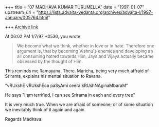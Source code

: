 +++
title = "07 MADHAVA KUMAR TURUMELLA"
date = "1997-01-07"
upstream_url = "https://lists.advaita-vedanta.org/archives/advaita-l/1997-January/005764.html"

+++
[Archive link](https://lists.advaita-vedanta.org/archives/advaita-l/1997-January/005764.html)

At 06:02 PM 1/7/97 +0530, you wrote:

>We become what we think, whether in love or in hate.
>Therefore one argument is, that by becoming Vishnu's enemies
>and developing an all consuming hatred towards Him, Jaya and Vijaya
>actually became obsessed by the thought of Him.

This reminds me Ramayana.   There, Maricha, being very much affraid of Srirama,
explains his mental situation to Ravana.

"vRUkshE vRUkshEca paSyAmi ceera kRUshNAginaMbaraM"

He says "I am terrified, I can see Srirama in each and every tree"

It is very much true.  When we are afraid of someone; or of some situation
we inevitably think of
it again and again.

Regards
Madhava

